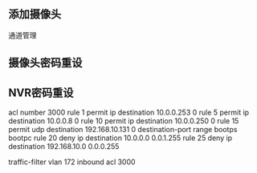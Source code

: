 

## 添加摄像头

通道管理 


## 摄像头密码重设



## NVR密码重设



acl number 3000
rule 1 permit ip destination 10.0.0.253 0
rule 5 permit ip destination 10.0.0.8 0
rule 10 permit ip destination 10.0.0.250 0
rule 15 permit udp destination 192.168.10.131 0 destination-port range bootps bootpc
rule 20 deny ip destination 10.0.0.0 0.0.1.255
rule 25 deny ip destination 192.168.10.0 0.0.0.255

traffic-filter vlan 172 inbound acl 3000


